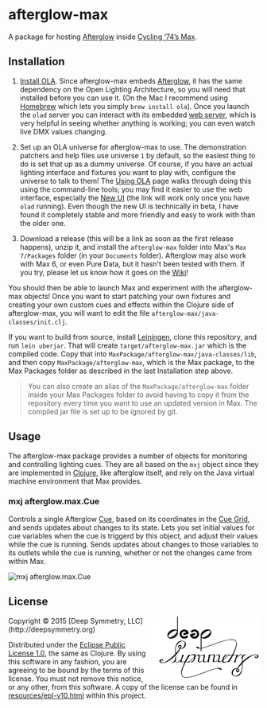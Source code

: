# afterglow-max

A package for hosting
[Afterglow](https://github.com/brunchboy/afterglow#afterglow) inside
[Cycling ‘74’s Max](https://cycling74.com).

## Installation

1. [Install OLA](https://www.openlighting.org/ola/getting-started/downloads/).
   Since afterglow-max embeds
   [Afterglow](https://github.com/brunchboy/afterglow#afterglow), it
   has the same dependency on the Open Lighting Architecture, so you
   will need that installed before you can use it. (On the Mac I
   recommend using [Homebrew](http://brew.sh) which lets you simply
   `brew install ola`). Once you launch the `olad` server you can
   interact with its embedded
   [web server](http://localhost:9090/ola.html), which is very helpful
   in seeing whether anything is working; you can even watch live DMX
   values changing.

2. Set up an OLA universe for afterglow-max to use. The demonstration
   patchers and help files use universe `1` by default, so the easiest
   thing to do is set that up as a dummy universe. Of course, if you
   have an actual lighting interface and fixtures you want to play
   with, configure the universe to talk to them! The
   [Using OLA](https://www.openlighting.org/ola/getting-started/using-ola/)
   page walks through doing this using the command-line tools; you may
   find it easier to use the web interface, especially the
   [New UI](http://localhost:9090/new/) (the link will work only once
   you have `olad` running). Even though the new UI is technically in
   beta, I have found it completely stable and more friendly and easy
   to work with than the older one.

3. Download a release (this will be a link as soon as the first
   release happens), unzip it, and install the `afterglow-max` folder
   into Max's `Max 7/Packages` folder (in your `Documents` folder).
   Afterglow may also work with Max 6, or even Pure Data, but it
   hasn't been tested with them. If you try, please let us know how it
   goes on the [Wiki](https://github.com/brunchboy/afterglow-max/wiki)!

You should then be able to launch Max and experiment with the
afterglow-max objects! Once you want to start patching your own
fixtures and creating your own custom cues and effects within the
Clojure side of afterglow-max, you will want to edit the file
`afterglow-max/java-classes/init.clj`.

If you want to build from source, install
[Leiningen](http://leiningen.org), clone this repository, and run
`lein uberjar`. That will create `target/afterglow-max.jar` which is
the compiled code. Copy that into
`MaxPackage/afterglow-max/java-classes/lib`, and then copy
`MaxPackage/afterglow-max`, which is the Max package, to the Max
Packages folder as described in the last Installation step above.

> You can also create an alias of the `MaxPackage/afterglow-max`
> folder inside your Max Packages folder to avoid having to copy it
> from the repository every time you want to use an updated version in
> Max. The compiled jar file is set up to be ignored by git.

## Usage

The afterglow-max package provides a number of objects for monitoring
and controlling lighting cues. They are all based on the `mxj` object
since they are implemented in [Clojure](http://clojure.org/), like
afterglow itself, and rely on the Java virtual machine environment
that Max provides.

### mxj afterglow.max.Cue

Controls a single Afterglow
[Cue](https://github.com/brunchboy/afterglow/blob/master/doc/cues.adoc#cues),
based on its coordinates in the
[Cue Grid](https://github.com/brunchboy/afterglow/blob/master/doc/cues.adoc#the-cue-grid),
and sends updates about changes to its state. Lets you set initial
values for cue variables when the cue is triggerd by this object, and
adjust their values while the cue is running. Sends updates about
changes to those variables to its outlets while the cue is running,
whether or not the changes came from within Max.

![mxj afterglow.max.Cue](https://raw.githubusercontent.com/brunchboy/afterglow-max/master/doc/assets/Cue.png)

## License

<img align="right" alt="Deep Symmetry" src="doc/assets/DS-logo-bw-200-padded-left.png">
Copyright © 2015 [Deep Symmetry, LLC](http://deepsymmetry.org)

Distributed under the
[Eclipse Public License 1.0](http://opensource.org/licenses/eclipse-1.0.php),
the same as Clojure. By using this software in any fashion, you are
agreeing to be bound by the terms of this license. You must not remove
this notice, or any other, from this software. A copy of the license
can be found in
[resources/epl-v10.html](https://cdn.rawgit.com/brunchboy/afterglow-max/master/resources/epl-v10.html)
within this project.


